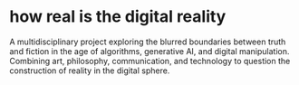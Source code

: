 # how real is the digital reality
A multidisciplinary project exploring the blurred boundaries between truth and fiction in the age of algorithms, generative AI, and digital manipulation. Combining art, philosophy, communication, and technology to question the construction of reality in the digital sphere.
